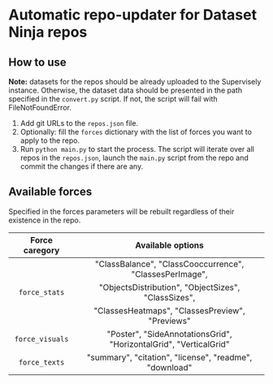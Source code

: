 # Automatic repo-updater for Dataset Ninja repos

## How to use

**Note:** datasets for the repos should be already uploaded to the Supervisely instance. Otherwise, the dataset data should be presented in the path specified in the `convert.py` script. If not, the script will fail with FileNotFoundError.<br>

1. Add git URLs to the `repos.json` file.
2. Optionally: fill the `forces` dictionary with the list of forces you want to apply to the repo.
3. Run `python main.py` to start the process. The script will iterate over all repos in the `repos.json`, launch the `main.py` script from the repo and commit the changes if there are any.

## Available forces

Specified in the forces parameters will be rebuilt regardless of their existence in the repo.

| Force caregory  |                         Available options                         |
| :-------------: | :---------------------------------------------------------------: |
|                 |      "ClassBalance", "ClassCooccurrence", "ClassesPerImage",      |
|  `force_stats`  |        "ObjectsDistribution", "ObjectSizes", "ClassSizes",        |
|                 |          "ClassesHeatmaps", "ClassesPreview", "Previews"          |
| `force_visuals` | "Poster", "SideAnnotationsGrid", "HorizontalGrid", "VerticalGrid" |
|  `force_texts`  |      "summary", "citation", "license", "readme", "download"       |

